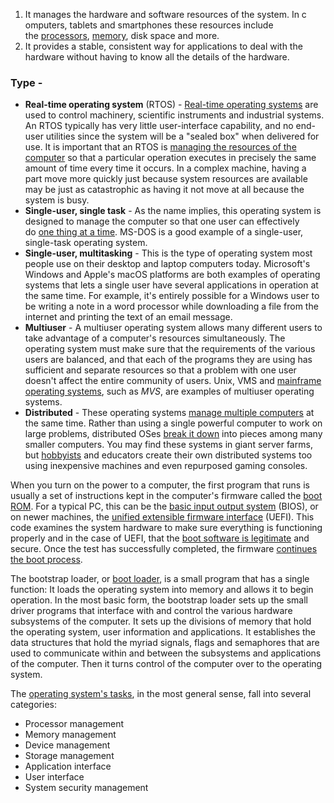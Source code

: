 1. It manages the hardware and software resources of the system. In c omputers, tablets and smartphones these resources include the [processors](https://computer.howstuffworks.com/microprocessor.htm), [memory](https://computer.howstuffworks.com/computer-memory.htm), disk space and more.
2. It provides a stable, consistent way for applications to deal with the hardware without having to know all the details of the hardware.

### Type - 
- **Real-time operating system** (RTOS) - [Real-time operating systems](https://azure.microsoft.com/en-us/resources/real-time-operating-system/) are used to control machinery, scientific instruments and industrial systems. An RTOS typically has very little user-interface capability, and no end-user utilities since the system will be a "sealed box" when delivered for use. It is important that an RTOS is [managing the resources of the computer](https://www.ni.com/en-us/innovations/white-papers/07/what-is-a-real-time-operating-system--rtos--.html) so that a particular operation executes in precisely the same amount of time every time it occurs. In a complex machine, having a part move more quickly just because system resources are available may be just as catastrophic as having it not move at all because the system is busy.
- **Single-user, single task** - As the name implies, this operating system is designed to manage the computer so that one user can effectively do [one thing at a time](http://cis2.oc.ctc.edu/oc_apps/Westlund/xbook/xbook.php?unit=01&proc=page&numb=3:0). MS-DOS is a good example of a single-user, single-task operating system.
- **Single-user, multitasking** - This is the type of operating system most people use on their desktop and laptop computers today. Microsoft's Windows and Apple's macOS platforms are both examples of operating systems that lets a single user have several applications in operation at the same time. For example, it's entirely possible for a Windows user to be writing a note in a word processor while downloading a file from the internet and printing the text of an email message.
- **Multiuser** - A multiuser operating system allows many different users to take advantage of a computer's resources simultaneously. The operating system must make sure that the requirements of the various users are balanced, and that each of the programs they are using has sufficient and separate resources so that a problem with one user doesn't affect the entire community of users. Unix, VMS and [mainframe operating systems](https://www.ibm.com/docs/en/zos-basic-skills?topic=today-what-is-mainframe-its-style-computing), such as _MVS_, are examples of multiuser operating systems.
- **Distributed** - These operating systems [manage multiple computers](https://www.ibm.com/docs/en/txseries/8.2?topic=overview-what-is-distributed-computing) at the same time. Rather than using a single powerful computer to work on large problems, distributed OSes [break it down](https://www.cl.cam.ac.uk/projects/raspberrypi/tutorials/distributed-computing/) into pieces among many smaller computers. You may find these systems in giant server farms, but [hobbyists](https://projects.raspberrypi.org/en/pathways/octapi) and educators create their own distributed systems too using inexpensive machines and even repurposed gaming consoles.

When you turn on the power to a computer, the first program that runs is usually a set of instructions kept in the computer's firmware called the [boot ROM](https://support.apple.com/guide/security/boot-process-secac71d5623/web). For a typical PC, this can be the [basic input output system](https://www.pcmag.com/encyclopedia/term/bios) (BIOS), or on newer machines, the [unified extensible firmware interface](https://uefi.org/faq) (UEFI). This code examines the system hardware to make sure everything is functioning properly and in the case of UEFI, that the [boot software is legitimate](https://docs.microsoft.com/en-us/windows-hardware/design/device-experiences/oem-secure-boot) and secure. Once the test has successfully completed, the firmware [continues the boot process](https://www.pcmag.com/encyclopedia/term/boot-loader).

The bootstrap loader, or [boot loader](https://developer.ibm.com/articles/l-linuxboot/), is a small program that has a single function: It loads the operating system into memory and allows it to begin operation. In the most basic form, the bootstrap loader sets up the small driver programs that interface with and control the various hardware subsystems of the computer. It sets up the divisions of memory that hold the operating system, user information and applications. It establishes the data structures that hold the myriad signals, flags and semaphores that are used to communicate within and between the subsystems and applications of the computer. Then it turns control of the computer over to the operating system.

The [operating system's tasks](https://www.pcmag.com/encyclopedia/term/operating-system), in the most general sense, fall into several categories:

- Processor management
- Memory management
- Device management
- Storage management
- Application interface
- User interface
- System security management
